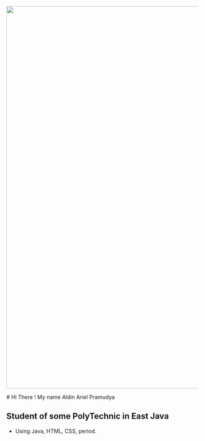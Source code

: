 <p align = "center">
  <img
       width = "1000"
       src = "https://initiate.alphacoders.com/images/116/stretched-1920-1080-1169181.jpg?7755"
       >
</p>
# Hi There ! My name Aldin Ariel Pramudya

## Student of some PolyTechnic in East Java
- Using Java, HTML, CSS, period.
